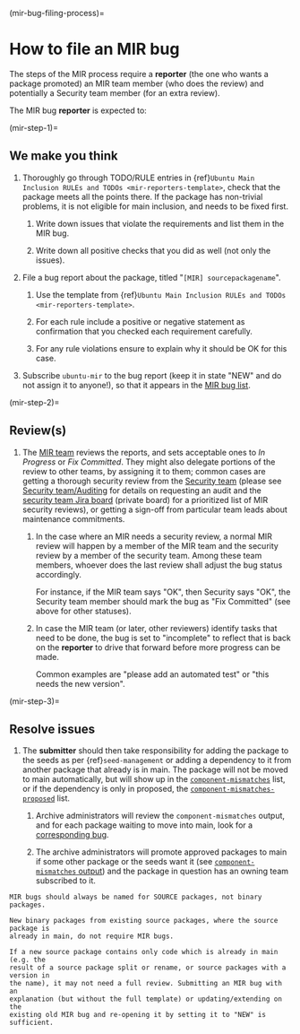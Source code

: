 (mir-bug-filing-process)=
# How to file an MIR bug

The steps of the MIR process require a **reporter** (the one who wants a package
promoted) an MIR team member (who does the review) and potentially a Security
team member (for an extra review).

The MIR bug **reporter** is expected to:

(mir-step-1)=
## We make you think

1. Thoroughly go through TODO/RULE entries in
   {ref}`Ubuntu Main Inclusion RULEs and TODOs <mir-reporters-template>`,
   check that the package meets all the points there.
   If the package has non-trivial problems, it is not eligible for main
   inclusion, and needs to be fixed first.

   1. Write down issues that violate the requirements and list them in the MIR bug.

   1. Write down all positive checks that you did as well (not only the issues).

1. File a bug report about the package, titled "`[MIR] sourcepackagename`".

   1. Use the template from
      {ref}`Ubuntu Main Inclusion RULEs and TODOs <mir-reporters-template>`.

   1. For each rule include a positive or negative statement as confirmation
      that you checked each requirement carefully.

   1. For any rule violations ensure to explain why it should be OK for this case.

1. Subscribe `ubuntu-mir` to the bug report (keep it in state "NEW" and do not
   assign it to anyone!), so that it appears in the
   [MIR bug list](https://bugs.launchpad.net/ubuntu/?field.searchtext=&orderby=-date_last_updated&field.status%3Alist=NEW&assignee_option=none&field.assignee=&field.subscriber=ubuntu-mir).

(mir-step-2)=
## Review(s)

1. The [MIR team](https://launchpad.net/~ubuntu-mir) reviews the reports, and
   sets acceptable ones to *In Progress* or *Fix Committed*. They might also
   delegate portions of the review to other teams, by assigning it to them;
   common cases are getting a thorough security review from the
   [Security team](https://launchpad.net/~ubuntu-security) (please see
   [Security team/Auditing](https://wiki.ubuntu.com/SecurityTeam/Auditing) for
   details on requesting an audit and the
   [security team Jira board](https://warthogs.atlassian.net/jira/software/c/projects/SEC/boards/594)
   (private board) for a prioritized list of MIR security reviews), or getting a
   sign-off from particular team leads about maintenance commitments.
   
   1. In the case where an MIR needs a security review, a normal MIR review will
      happen by a member of the MIR team and the security review by a member of
      the security team. Among these team members, whoever does the last review
      shall adjust the bug status accordingly.
      
      For instance, if the MIR team says "OK", then Security says "OK", the
      Security team member should mark the bug as "Fix Committed" (see above
      for other statuses).

   1. In case the MIR team (or later, other reviewers) identify tasks that need
      to be done, the bug is set to "incomplete" to reflect that is back on the
      **reporter** to drive that forward before more progress can be made.
      
      Common examples are "please add an automated test" or "this needs the new
      version".

(mir-step-3)=
## Resolve issues

1. The **submitter** should then take responsibility for adding the package to
   the seeds as per {ref}`seed-management` or adding a dependency to it from
   another package that already is in main. The package will not be moved to
   main automatically, but will show up in the
   [`component-mismatches`](https://ubuntu-archive-team.ubuntu.com/component-mismatches.txt)
   list, or if the dependency is only in proposed, the
   [`component-mismatches-proposed`](https://ubuntu-archive-team.ubuntu.com/component-mismatches-proposed.txt)
   list.

   1. Archive administrators will review the `component-mismatches` output, and
      for each package waiting to move into main, look for a
      [corresponding bug](https://bugs.launchpad.net/~ubuntu-mir/+subscribedbugs).

   1. The archive administrators will promote approved packages to main if some
      other package or the seeds want it (see
      [`component-mismatches` output](https://ubuntu-archive-team.ubuntu.com/component-mismatches.txt))
      and the package in question has an owning team subscribed to it.

```{note}
MIR bugs should always be named for SOURCE packages, not binary packages.
```

```{note}
New binary packages from existing source packages, where the source package is
already in main, do not require MIR bugs.
```

```{note}
If a new source package contains only code which is already in main (e.g. the
result of a source package split or rename, or source packages with a version in
the name), it may not need a full review. Submitting an MIR bug with an
explanation (but without the full template) or updating/extending on the
existing old MIR bug and re-opening it by setting it to "NEW" is sufficient.
```

